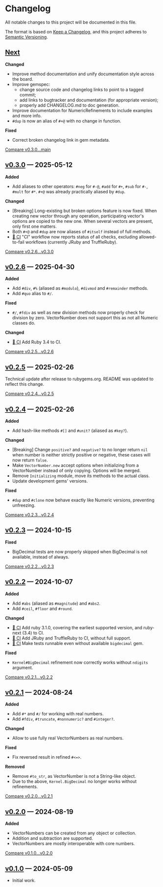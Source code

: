 # Changelog

All notable changes to this project will be documented in this file.

The format is based on [Keep a Changelog](https://keepachangelog.com/en/1.1.0/),
and this project adheres to [Semantic Versioning](https://semver.org/spec/v2.0.0.html).

## [Next]

**Changed**
- Improve method documentation and unify documentation style across the board.
- Improve gemspec:
  - change source code and changelog links to point to a tagged commit;
  - add links to bugtracker and documentation (for appropriate version);
  - properly add CHANGELOG.md to doc generation.
- Improve documentation for NumericRefinements to include examples and more info.
- `#dup` is now an alias of `#+@` with no change in function.

**Fixed**
- Correct broken changelog link in gem metadata.

[Compare v0.3.0...main](https://github.com/trinistr/vector_number/compare/v0.3.0...main)

## [v0.3.0] — 2025-05-12

**Added**
- Add aliases to other operators:
   `#neg` for `#-@`, `#add` for `#+`, `#sub` for `#-`, `#mult` for `#*`.
   `#+@` was already practically aliased by `#dup`.

**Changed**
- [Breaking] Long-existing but broken options feature is now fixed.
   When creating new vector through any operation, participating vector's options
   are copied to the new one. When several vectors are present, only first one matters.
- Both `#+@` and `#dup` are now aliases of `#itself` instead of full methods.
- [🚀 CI] "CI" workflow now reports status of all checks,
   excluding allowed-to-fail workflows (currently JRuby and TruffleRuby).

[Compare v0.2.6...v0.3.0](https://github.com/trinistr/vector_number/compare/v0.2.6...v0.3.0)

## [v0.2.6] — 2025-04-30

**Added**
- Add `#div`, `#%` (aliased as `#modulo`), `#divmod` and `#remainder` methods.
- Add `#quo` alias to `#/`.

**Fixed**
- `#/`, `#fdiv` as well as new division methods now properly check for division by zero.
   VectorNumber does not support this as not all Numeric classes do.

**Changed**
- [🚀 CI] Add Ruby 3.4 to CI.

[Compare v0.2.5...v0.2.6](https://github.com/trinistr/vector_number/compare/v0.2.5...v0.2.6)

## [v0.2.5] — 2025-02-26

Technical update after release to rubygems.org.
README was updated to reflect this change.

[Compare v0.2.4...v0.2.5](https://github.com/trinistr/vector_number/compare/v0.2.4...v0.2.5)

## [v0.2.4] — 2025-02-26

**Added**
- Add hash-like methods `#[]` and `#unit?` (aliased as `#key?`).

**Changed**
- [Breaking] Change `positive?` and `negative?` to no longer return `nil`
   when number is neither strictly positive or negative,
   these cases will now return `false`.
- Make `VectorNumber.new` accept options when initializing from a VectorNumber
   instead of only copying. Options will be merged.
- Remove `Initializing` module, move its methods to the actual class.
- Update development gems' versions.

**Fixed**
- `#dup` and `#clone` now behave exactly like Numeric versions, preventing unfreezing.

[Compare v0.2.3...v0.2.4](https://github.com/trinistr/vector_number/compare/v0.2.3...v0.2.4)

## [v0.2.3] — 2024-10-15

**Fixed**
- BigDecimal tests are now properly skipped when BigDecimal is not available, instead of always.

[Compare v0.2.2...v0.2.3](https://github.com/trinistr/vector_number/compare/v0.2.2...v0.2.3)

## [v0.2.2] — 2024-10-07

**Added**
- Add `#abs` (aliased as `#magnitude`) and `#abs2`.
- Add `#ceil`, `#floor` and `#round`.

**Changed**
- [🚀 CI] Add ruby 3.1.0, covering the earliest supported version, and ruby-next (3.4) to CI.
- [🚀 CI] Add JRuby and TruffleRuby to CI, without full support.
- [🚀 CI] Make tests runnable even without available `bigdecimal` gem.

**Fixed**
- `Kernel#BigDecimal` refinement now correctly works without `ndigits` argument.

[Compare v0.2.1...v0.2.2](https://github.com/trinistr/vector_number/compare/v0.2.1...v0.2.2)

## [v0.2.1] — 2024-08-24

**Added**
- Add `#*` and `#/` for working with real numbers.
- Add `#fdiv`, `#truncate`, `#nonnumeric?` and `#integer?`.

**Changed**
- Allow to use fully real VectorNumbers as real numbers.

**Fixed**
- Fix reversed result in refined `#<=>`.

**Removed**
- Remove `#to_str`, as VectorNumber is not a String-like object.
- Due to the above, `Kernel.BigDecimal` no longer works without refinements.

[Compare v0.2.0...v0.2.1](https://github.com/trinistr/vector_number/compare/v0.2.0...v0.2.1)

## [v0.2.0] — 2024-08-19

**Added**
- VectorNumbers can be created from any object or collection.
- Addition and subtraction are supported.
- VectorNumbers are mostly interoperable with core numbers.

[Compare v0.1.0...v0.2.0](https://github.com/trinistr/vector_number/compare/v0.1.0...v0.2.0)

## [v0.1.0] — 2024-05-09

- Initial work.

[Next]: https://github.com/trinistr/vector_number/tree/main
[v0.3.0]: https://github.com/trinistr/vector_number/tree/v0.3.0
[v0.2.6]: https://github.com/trinistr/vector_number/tree/v0.2.6
[v0.2.5]: https://github.com/trinistr/vector_number/tree/v0.2.5
[v0.2.4]: https://github.com/trinistr/vector_number/tree/v0.2.4
[v0.2.3]: https://github.com/trinistr/vector_number/tree/v0.2.3
[v0.2.2]: https://github.com/trinistr/vector_number/tree/v0.2.2
[v0.2.1]: https://github.com/trinistr/vector_number/tree/v0.2.1
[v0.2.0]: https://github.com/trinistr/vector_number/tree/v0.2.0
[v0.1.0]: https://github.com/trinistr/vector_number/tree/v0.1.0
[🚀 CI]: https://github.com/trinistr/vector_number/actions/workflows/CI.yaml
